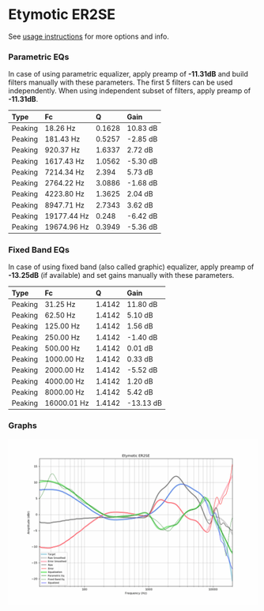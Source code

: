 # Etymotic ER2SE
See [usage instructions](https://github.com/jaakkopasanen/AutoEq#usage) for more options and info.

### Parametric EQs
In case of using parametric equalizer, apply preamp of **-11.31dB** and build filters manually
with these parameters. The first 5 filters can be used independently.
When using independent subset of filters, apply preamp of **-11.31dB**.

| Type    | Fc          |      Q | Gain     |
|:--------|:------------|:-------|:---------|
| Peaking | 18.26 Hz    | 0.1628 | 10.83 dB |
| Peaking | 181.43 Hz   | 0.5257 | -2.85 dB |
| Peaking | 920.37 Hz   | 1.6337 | 2.72 dB  |
| Peaking | 1617.43 Hz  | 1.0562 | -5.30 dB |
| Peaking | 7214.34 Hz  | 2.394  | 5.73 dB  |
| Peaking | 2764.22 Hz  | 3.0886 | -1.68 dB |
| Peaking | 4223.80 Hz  | 1.3625 | 2.04 dB  |
| Peaking | 8947.71 Hz  | 2.7343 | 3.62 dB  |
| Peaking | 19177.44 Hz | 0.248  | -6.42 dB |
| Peaking | 19674.96 Hz | 0.3949 | -5.36 dB |

### Fixed Band EQs
In case of using fixed band (also called graphic) equalizer, apply preamp of **-13.25dB**
(if available) and set gains manually with these parameters.

| Type    | Fc          |      Q | Gain      |
|:--------|:------------|:-------|:----------|
| Peaking | 31.25 Hz    | 1.4142 | 11.80 dB  |
| Peaking | 62.50 Hz    | 1.4142 | 5.10 dB   |
| Peaking | 125.00 Hz   | 1.4142 | 1.56 dB   |
| Peaking | 250.00 Hz   | 1.4142 | -1.40 dB  |
| Peaking | 500.00 Hz   | 1.4142 | 0.01 dB   |
| Peaking | 1000.00 Hz  | 1.4142 | 0.33 dB   |
| Peaking | 2000.00 Hz  | 1.4142 | -5.52 dB  |
| Peaking | 4000.00 Hz  | 1.4142 | 1.20 dB   |
| Peaking | 8000.00 Hz  | 1.4142 | 5.42 dB   |
| Peaking | 16000.01 Hz | 1.4142 | -13.13 dB |

### Graphs
![](./Etymotic%20ER2SE.png)